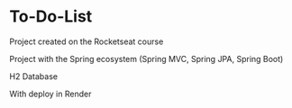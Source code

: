 # To-Do-List
 Project created on the Rocketseat course
 
 Project with the Spring ecosystem (Spring MVC, Spring JPA, Spring Boot)
 
 H2 Database

 With deploy in Render
